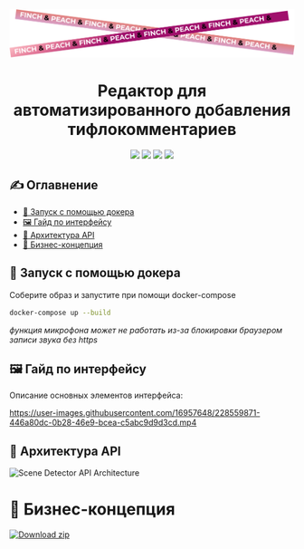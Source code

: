 <div id="header" align="center">
<img src="Group 76.png" alt="LinkedIn Badge"/>
  <h1>
Редактор для автоматизированного добавления тифлокомментариев
  </h1>
  <a href="https://www.python.org/"><img src="https://img.shields.io/badge/Python-14354C?style=for-the-badge&logo=python&logoColor=white"></a> 
  <a href="https://svelte.dev"><img src="https://img.shields.io/badge/Svelte-4A4A55?style=for-the-badge&logo=svelte&logoColor=FF3E00"></a>
  <a href="https://fastapi.tiangolo.com/"><img src="https://img.shields.io/badge/FastAPI-009688?style=for-the-badge&logo=fastapi&logoColor=white"></a>
  <a href="https://www.docker.com/"><img src="https://img.shields.io/badge/Docker-2496ED?style=for-the-badge&logo=Docker&logoColor=white"></a>
</div>

## ✍️ Оглавнение 

* [🐳 Запуск с помощью докера](https://github.com/Dikower/SceneDescriptor/edit/master/readme.md#-запуск-с-помощью-докера)
* [🖼️ Гайд по интерфейсу](https://github.com/Dikower/SceneDescriptor/edit/master/readme.md#%EF%B8%8F-интерфейс-решения)
* [🤖 Архитектура API](https://github.com/Dikower/SceneDescriptor/edit/master/readme.md#-архитектура-api)
* [📎 Бизнес-концепция](https://github.com/Dikower/SceneDescriptor/edit/master/readme.md#-бизнес-концепция)

## 🐳 Запуск с помощью докера
Соберите образ и запустите при помощи docker-compose
```bash
docker-compose up --build
```
_функция микрофона может не работать из-за блокировки браузером записи звука без https_

## 🖼️ Гайд по интерфейсу

Описание основных элементов интерфейса:

https://user-images.githubusercontent.com/16957648/228559871-446a80dc-0b28-46e9-bcea-c5abc9d9d3cd.mp4

## 🤖 Архитектура API

![Scene Detector API Architecture](https://user-images.githubusercontent.com/16957648/228568636-7d3211f9-cb50-45fe-9d3a-8ce7a9d0d8db.png)

# 📎 Бизнес-концепция

[![Download zip](https://custom-icon-badges.herokuapp.com/badge/-Download-blue?style=for-the-badge&logo=download&logoColor=white "Download zip")](https://github.com/Dikower/SceneDescriptor/files/11102333/Finch.Peach.pdf)
